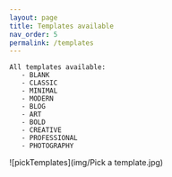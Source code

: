 ```yaml
---
layout: page
title: Templates available
nav_order: 5
permalink: /templates
---
```

    All templates available:  
       - BLANK    
       - CLASSIC    
       - MINIMAL    
       - MODERN    
       - BLOG    
       - ART    
       - BOLD    
       - CREATIVE    
       - PROFESSIONAL    
       - PHOTOGRAPHY    
                                                   
![pickTemplates](img/Pick a template.jpg)    